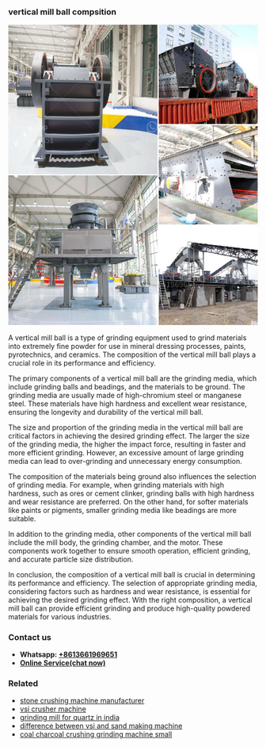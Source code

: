 <h3>vertical mill ball compsition</h3><img src='1706767728.jpg' alt=''><p>A vertical mill ball is a type of grinding equipment used to grind materials into extremely fine powder for use in mineral dressing processes, paints, pyrotechnics, and ceramics. The composition of the vertical mill ball plays a crucial role in its performance and efficiency.</p><p>The primary components of a vertical mill ball are the grinding media, which include grinding balls and beadings, and the materials to be ground. The grinding media are usually made of high-chromium steel or manganese steel. These materials have high hardness and excellent wear resistance, ensuring the longevity and durability of the vertical mill ball.</p><p>The size and proportion of the grinding media in the vertical mill ball are critical factors in achieving the desired grinding effect. The larger the size of the grinding media, the higher the impact force, resulting in faster and more efficient grinding. However, an excessive amount of large grinding media can lead to over-grinding and unnecessary energy consumption.</p><p>The composition of the materials being ground also influences the selection of grinding media. For example, when grinding materials with high hardness, such as ores or cement clinker, grinding balls with high hardness and wear resistance are preferred. On the other hand, for softer materials like paints or pigments, smaller grinding media like beadings are more suitable.</p><p>In addition to the grinding media, other components of the vertical mill ball include the mill body, the grinding chamber, and the motor. These components work together to ensure smooth operation, efficient grinding, and accurate particle size distribution.</p><p>In conclusion, the composition of a vertical mill ball is crucial in determining its performance and efficiency. The selection of appropriate grinding media, considering factors such as hardness and wear resistance, is essential for achieving the desired grinding effect. With the right composition, a vertical mill ball can provide efficient grinding and produce high-quality powdered materials for various industries.</p><h3>Contact us</h3><ul><li><strong>Whatsapp:&nbsp;<a href="https://wa.me/8613661969651">+8613661969651</a></strong></li><li><a href="https://swt.shibang-china.com/?git&amp;zhl&amp;vertical mill ball compsition"><strong>Online Service(chat now)</strong></a></li></ul><h3>Related</h3><ul><li><a href='stone crushing machine manufacturer.md'>stone crushing machine manufacturer</a></li><li><a href='vsi crusher machine.md'>vsi crusher machine</a></li><li><a href='grinding mill for quartz in india.md'>grinding mill for quartz in india</a></li><li><a href='difference between vsi and sand making machine.md'>difference between vsi and sand making machine</a></li><li><a href='coal charcoal crushing grinding machine small.md'>coal charcoal crushing grinding machine small</a></li></ul>
